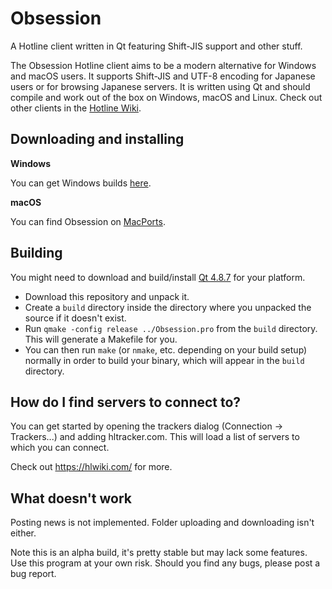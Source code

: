 Obsession
=========

A Hotline client written in Qt featuring Shift-JIS support and other stuff.

The Obsession Hotline client aims to be a modern alternative for Windows and macOS users. It supports Shift-JIS and UTF-8 encoding for Japanese users or for browsing Japanese servers. It is written using Qt and should compile and work out of the box on Windows, macOS and Linux. Check out other clients in the [Hotline Wiki](http://hotline.wikia.com/wiki/Clients).

Downloading and installing
----------

**Windows**

You can get Windows builds [here](https://github.com/tjohnman/Obsession/releases).

**macOS**

You can find Obsession on [MacPorts](https://ports.macports.org/port/Obsession/details/).

Building
--------

You might need to download and build/install [Qt 4.8.7](https://download.qt.io/archive/qt/4.8/4.8.7/) for your platform.

- Download this repository and unpack it.
- Create a `build` directory inside the directory where you unpacked the source if it doesn't exist.
- Run `qmake -config release ../Obsession.pro` from the `build` directory. This will generate a Makefile for you.
- You can then run `make` (or `nmake`, etc. depending on your build setup) normally in order to build your binary, which will appear in the `build` directory.

How do I find servers to connect to?
------------------------------------

You can get started by opening the trackers dialog (Connection -> Trackers...) and adding hltracker.com. This will load a list of servers to which you can connect.

Check out https://hlwiki.com/ for more.

What doesn't work
-----------------

Posting news is not implemented. Folder uploading and downloading isn't either.

Note this is an alpha build, it's pretty stable but may lack some features.
Use this program at your own risk. Should you find any bugs, please post a bug report.
